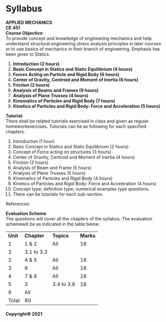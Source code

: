 # Syllabus

**APPLIED MECHANICS  
CE 451**  
**Course Objective**:  
To provide concept and knowledge of engineering mechanics and help understand structural engineering stress analysis principles in later courses or to use basics of mechanics in their branch of engineering. Emphasis has been given to Statics.

1. **Introduction (2 hours)**
2. **Basic Concept in Statics and Static Equilibrium (4 hours)**
3. **Forces Acting on Particle and Rigid Body (6 hours)**
4. **Center of Gravity, Centroid and Moment of Inertia (6 hours)**
5. **Friction (2 hours)**
6. **Analysis of Beams and Frames (9 hours)**
7. **Analysis of Plane Trusses (4 hours)**
8. **Kinematics of Particles and Rigid Body (7 hours)**
9. **Kinetics of Particles and Rigid Body: Force and Acceleration (5 hours)**

**Tutorial:**  
There shall be related tutorials exercised in class and given as regular homeworkexercises. Tutorials can be as following for each specified chapters.

1. Introduction (1 hour)
2. Basic Concept in Statics and Static Equilibrium (2 hours)
3. Concept of Force acting on structures (3 hours)
4. Center of Gravity, Centroid and Moment of Inertia (4 hours)
5. Friction (2 hours)
6. Analysis of Beam and Frame (5 hours)
7. Analysis of Plane Trusses (5 hours)
8. Kinematics of Particles and Rigid Body (4 hours)
9. Kinetics of Particles and Rigid Body: Force and Acceleration (4 hours)
10. Concept type; definition type; numerical examples type questions.
11. There can be tutorials for each sub-section.

References:

**Evaluation Scheme**  
The questions will cover all the chapters of the syllabus. The evaluation schemewill be as indicated in the table below:

|||||
|---|---|---|---|
|**Unit**|**Chapter**|**Topics**|**Marks**|
|1|1 & 2|All|16|
|3|3.1 to 3.3|
|2|4 & 5|All|16|
|3|6|All|16|
|4|7 & 8|All|16|
|5|3|3.4 to 3.6|16|
|9|All|
|Total|80|

#### Copyright&copy; 2021